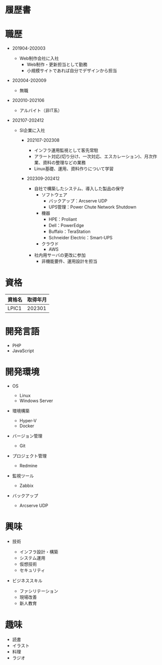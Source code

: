 # 履歴書

# 職歴
* 201904-202003
	* Web制作会社に入社
		* Web制作・更新担当として勤務
		* 小規模サイトであれば自分でデザインから担当

* 202004-202009
	* 無職
		
* 202010-202106
	* アルバイト（非IT系）

* 202107-202412
	* SI企業に入社
		* 202107-202308
			* インフラ運用監視として客先常駐
			* アラート対応(切り分け、一次対応、エスカレーション)、月次作業、資料の整理などの業務
			* Linux基礎、運用、資料作りについて学習

		* 202309-202412
			* 自社で構築したシステム、導入した製品の保守
				* ソフトウェア
					* バックアップ：Arcserve UDP
					* UPS管理：Power Chute Network Shutdown
				* 機器
					* HPE：Proliant
					* Dell：PowerEdge
					* Buffalo：TeraStation
					* Schneider Electric：Smart-UPS
				* クラウド
					* AWS
			* 社内用サーバの更改に参加
				* 非機能要件、運用設計を担当

# 資格
|資格名|取得年月|
|:---|:---|
|LPIC1|202301|

# 開発言語
* PHP
* JavaScript

# 開発環境
* OS
	* Linux
	* Windows Server

* 環境構築
	* Hyper-V
	* Docker

* バージョン管理
	* Git

* プロジェクト管理
	* Redmine

* 監視ツール
	* Zabbix

* バックアップ
	* Arcserve UDP

# 興味
* 技術
	* インフラ設計・構築
	* システム運用
	* 仮想技術
	* セキュリティ

* ビジネススキル
	* ファシリテーション
	* 現場改善
	* 新人教育

# 趣味
* 読書
* イラスト
* 料理
* ラジオ